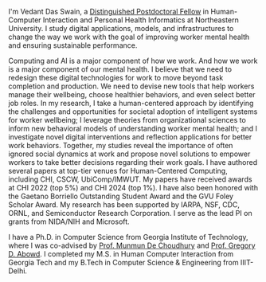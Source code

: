 I'm Vedant Das Swain, a [Distinguished Postdoctoral Fellow](https://www.khoury.northeastern.edu/research/postdoctoral-fellowship/) in Human-Computer Interaction and Personal Health Informatics at Northeastern University. I study digital applications, models, and infrastructures to change the way we work with the goal of improving worker mental health and ensuring sustainable performance.

Computing and AI is a major component of how we work. And how we work is a major component of our mental health. I believe that we need to redesign these digital technologies for work to move beyond task completion and production. We need to devise new tools that help workers manage their wellbeing, choose healthier behaviors, and even select better job roles. In my research, I take a human-centered approach by identifying the challenges and opportunities for societal adoption of intelligent systems for worker wellbeing; I leverage theories from organizational sciences to inform new behavioral models of understanding worker mental health; and I investigate novel digital interventions and reflection applications for better work behaviors. Together, my studies reveal the importance of often ignored social dynamics at work and propose novel solutions to empower workers to take better decisions regarding their work goals. I have authored several papers at top-tier venues for Human-Centered Computing, including CHI, CSCW, UbiComp/IMWUT. My papers have received awards at CHI 2022 (top 5%) and CHI 2024 (top 1%). I have also been honored with the Gaetano Borriello Outstanding Student Award and the GVU Foley Scholar Award. My research has been supported by IARPA, NSF, CDC, ORNL, and Semiconductor Research Corporation. I serve as the lead PI on grants from NIDA/NIH and Microsoft.   

I have a Ph.D. in Computer Science from Georgia Institute of Technology, where I was co-advised by [Prof. Munmun De Choudhury](http://www.munmund.net/) and [Prof. Gregory D. Abowd](https://coe.northeastern.edu/people/abowd-gregory/). 
I completed my M.S. in Human Computer Interaction from Georgia Tech and my B.Tech in Computer Science & Engineering from IIIT-Delhi. 